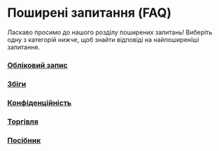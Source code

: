 <link rel="stylesheet" href="https://cdnjs.cloudflare.com/ajax/libs/font-awesome/6.0.0-beta3/css/all.min.css">

# Поширені запитання (FAQ)

Ласкаво просимо до нашого розділу поширених запитань! Виберіть одну з категорій нижче, щоб знайти відповіді на найпоширеніші запитання.

<div class="faq-grid">
    <div class="faq-grid-item">
        <a href="/uk/faq/account">
            <i class="fa fa-user"></i>
            <h3>Обліковий запис</h3>
        </a>
    </div>
    <div class="faq-grid-item">
        <a href="/uk/faq/matches">
            <i class="fa fa-users"></i>
            <h3>Збіги</h3>
        </a>
    </div>
    <div class="faq-grid-item">
        <a href="/uk/faq/privacy">
            <i class="fa fa-lock"></i>
            <h3>Конфіденційність</h3>
        </a>
    </div>
    <div class="faq-grid-item">
        <a href="/uk/faq/trading">
            <i class="fa fa-chart-line"></i>
            <h3>Торгівля</h3>
        </a>
    </div>
    <div class="faq-grid-item">
        <a href="/uk/faq/tutorials">
            <i class="fa fa-book-open"></i>
            <h3>Посібник</h3>
        </a>
    </div>
</div>
